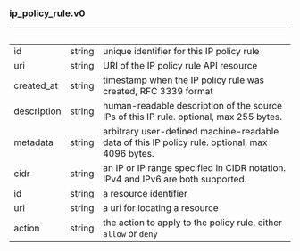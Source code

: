 
### ip_policy_rule.v0

| &nbsp; | &nbsp; | &nbsp; |
|---|---|---|
| id | string | unique identifier for this IP policy rule |
| uri | string | URI of the IP policy rule API resource |
| created_at | string | timestamp when the IP policy rule was created, RFC 3339 format |
| description | string | human-readable description of the source IPs of this IP rule. optional, max 255 bytes. |
| metadata | string | arbitrary user-defined machine-readable data of this IP policy rule. optional, max 4096 bytes. |
| cidr | string | an IP or IP range specified in CIDR notation. IPv4 and IPv6 are both supported. |
| id | string | a resource identifier |
| uri | string | a uri for locating a resource |
| action | string | the action to apply to the policy rule, either `allow` or `deny` |
